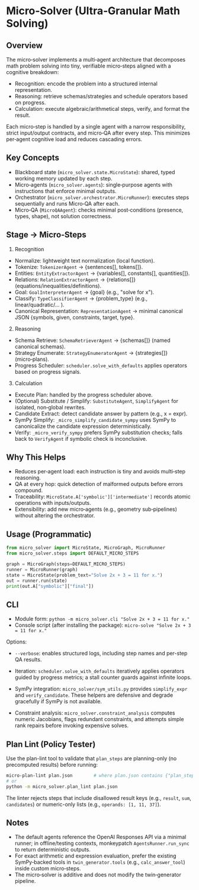 Micro‑Solver (Ultra‑Granular Math Solving)
=========================================

Overview
--------
The micro‑solver implements a multi‑agent architecture that decomposes math problem solving into tiny, verifiable micro‑steps aligned with a cognitive breakdown:

- Recognition: encode the problem into a structured internal representation.
- Reasoning: retrieve schemas/strategies and schedule operators based on progress.
- Calculation: execute algebraic/arithmetical steps, verify, and format the result.

Each micro‑step is handled by a single agent with a narrow responsibility, strict input/output contracts, and micro‑QA after every step. This minimizes per‑agent cognitive load and reduces cascading errors.

Key Concepts
------------
- Blackboard state (`micro_solver.state.MicroState`): shared, typed working memory updated by each step.
- Micro‑agents (`micro_solver.agents`): single‑purpose agents with instructions that enforce minimal outputs.
- Orchestrator (`micro_solver.orchestrator.MicroRunner`): executes steps sequentially and runs Micro‑QA after each.
- Micro‑QA (`MicroQAAgent`): checks minimal post‑conditions (presence, types, shape), not solution correctness.

Stage → Micro‑Steps
-------------------
1) Recognition
- Normalize: lightweight text normalization (local function).
- Tokenize: `TokenizerAgent` → {sentences[], tokens[]}.
- Entities: `EntityExtractorAgent` → {variables[], constants[], quantities[]}.
- Relations: `RelationExtractorAgent` → {relations[]} (equations/inequalities/definitions).
- Goal: `GoalInterpreterAgent` → {goal} (e.g., "solve for x").
- Classify: `TypeClassifierAgent` → {problem_type} (e.g., linear/quadratic/... ).
- Canonical Representation: `RepresentationAgent` → minimal canonical JSON {symbols, given, constraints, target, type}.

2) Reasoning
- Schema Retrieve: `SchemaRetrieverAgent` → {schemas[]} (named canonical schemas).
- Strategy Enumerate: `StrategyEnumeratorAgent` → {strategies[]} (micro‑plans).
- Progress Scheduler: `scheduler.solve_with_defaults` applies operators based on progress signals.

3) Calculation
- Execute Plan: handled by the progress scheduler above.
- (Optional) Substitute / Simplify: `SubstituteAgent`, `SimplifyAgent` for isolated, non‑global rewrites.
- Candidate Extract: detect candidate answer by pattern (e.g., x = expr).
- SymPy Simplify: `_micro_simplify_candidate_sympy` uses SymPy to canonicalize the candidate expression deterministically.
- Verify: `_micro_verify_sympy` prefers SymPy substitution checks; falls back to `VerifyAgent` if symbolic check is inconclusive.

Why This Helps
--------------
- Reduces per‑agent load: each instruction is tiny and avoids multi‑step reasoning.
- QA at every hop: quick detection of malformed outputs before errors compound.
- Traceability: `MicroState.A['symbolic']['intermediate']` records atomic operations with inputs/outputs.
- Extensibility: add new micro‑agents (e.g., geometry sub‑pipelines) without altering the orchestrator.

Usage (Programmatic)
--------------------
```python
from micro_solver import MicroState, MicroGraph, MicroRunner
from micro_solver.steps import DEFAULT_MICRO_STEPS

graph = MicroGraph(steps=DEFAULT_MICRO_STEPS)
runner = MicroRunner(graph)
state = MicroState(problem_text="Solve 2x + 3 = 11 for x.")
out = runner.run(state)
print(out.A["symbolic"]["final"])
```

CLI
---
- Module form: `python -m micro_solver.cli "Solve 2x + 3 = 11 for x."`
- Console script (after installing the package): `micro-solve "Solve 2x + 3 = 11 for x."`

Options:
- `--verbose`: enables structured logs, including step names and per-step QA results.

- Iteration: `scheduler.solve_with_defaults` iteratively applies operators guided by progress metrics; a stall counter guards against infinite loops.
- SymPy integration: `micro_solver/sym_utils.py` provides `simplify_expr` and `verify_candidate`. These helpers are defensive and degrade gracefully if SymPy is not available.
- Constraint analysis: `micro_solver.constraint_analysis` computes numeric Jacobians, flags redundant constraints, and attempts simple rank repairs before invoking expensive solves.

Plan Lint (Policy Tester)
-------------------------
Use the plan-lint tool to validate that `plan_steps` are planning-only (no precomputed results) before running:

```bash
micro-plan-lint plan.json        # where plan.json contains {"plan_steps": [...]} or just [...]
# or
python -m micro_solver.plan_lint plan.json
```

The linter rejects steps that include disallowed result keys (e.g., `result`, `sum`, `candidates`) or numeric-only lists (e.g., `operands: [1, 11, 37]`).

Notes
-----
- The default agents reference the OpenAI Responses API via a minimal runner; in offline/testing contexts, monkeypatch `AgentsRunner.run_sync` to return deterministic outputs.
- For exact arithmetic and expression evaluation, prefer the existing SymPy‑backed tools in `twin_generator.tools` (e.g., `calc_answer_tool`) inside custom micro‑steps.
- The micro‑solver is additive and does not modify the twin‑generator pipeline.
